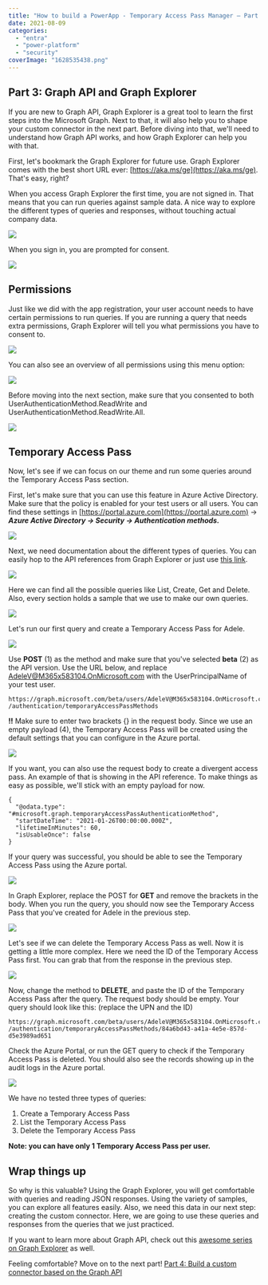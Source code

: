 ```yaml
---
title: "How to build a PowerApp - Temporary Access Pass Manager – Part 3"
date: 2021-08-09
categories: 
  - "entra"
  - "power-platform"
  - "security"
coverImage: "1628535438.png"
---
```


## Part 3: Graph API and Graph Explorer

If you are new to Graph API, Graph Explorer is a great tool to learn the first steps into the Microsoft Graph. Next to that, it will also help you to shape your custom connector in the next part. Before diving into that, we'll need to understand how Graph API works, and how Graph Explorer can help you with that.

First, let's bookmark the Graph Explorer for future use. Graph Explorer comes with the best short URL ever: [https://aka.ms/ge](https://aka.ms/ge). That's easy, right?

When you access Graph Explorer the first time, you are not signed in. That means that you can run queries against sample data. A nice way to explore the different types of queries and responses, without touching actual company data.

![](/assets/images/image-14.png)

When you sign in, you are prompted for consent.

![](/assets/images/image-15.png)

## Permissions

Just like we did with the app registration, your user account needs to have certain permissions to run queries. If you are running a query that needs extra permissions, Graph Explorer will tell you what permissions you have to consent to.

![](/assets/images/image-16.png)

You can also see an overview of all permissions using this menu option:

![](/assets/images/image-17.png)

Before moving into the next section, make sure that you consented to both UserAuthenticationMethod.ReadWrite and UserAuthenticationMethod.ReadWrite.All.

![](/assets/images/image-20.png)

## Temporary Access Pass

Now, let's see if we can focus on our theme and run some queries around the Temporary Access Pass section.

First, let's make sure that you can use this feature in Azure Active Directory. Make sure that the policy is enabled for your test users or all users. You can find these settings in [https://portal.azure.com](https://portal.azure.com) -> **_Azure Active Directory -> Security -> Authentication methods._**

![](/assets/images/image-19.png)

Next, we need documentation about the different types of queries. You can easily hop to the API references from Graph Explorer or just use [this link](https://docs.microsoft.com/en-us/graph/api/resources/temporaryaccesspassauthenticationmethod?view=graph-rest-beta).

![](/assets/images/image-18.png)

Here we can find all the possible queries like List, Create, Get and Delete. Also, every section holds a sample that we use to make our own queries.

![](/assets/images/image-23.png)

Let's run our first query and create a Temporary Access Pass for Adele.

![](/assets/images/image-24.png)

Use **POST** (1) as the method and make sure that you've selected **beta** (2) as the API version. Use the URL below, and replace AdeleV@M365x583104.OnMicrosoft.com with the UserPrincipalName of your test user.

```
https://graph.microsoft.com/beta/users/AdeleV@M365x583104.OnMicrosoft.com
/authentication/temporaryAccessPassMethods
```

**!!** Make sure to enter two brackets {} in the request body. Since we use an empty payload (4), the Temporary Access Pass will be created using the default settings that you can configure in the Azure portal.

![](/assets/images/image-21.png)

If you want, you can also use the request body to create a divergent access pass. An example of that is showing in the API reference. To make things as easy as possible, we'll stick with an empty payload for now.

```
{
  "@odata.type": "#microsoft.graph.temporaryAccessPassAuthenticationMethod",
  "startDateTime": "2021-01-26T00:00:00.000Z",
  "lifetimeInMinutes": 60,
  "isUsableOnce": false
}
```

If your query was successful, you should be able to see the Temporary Access Pass using the Azure portal.

![](/assets/images/image-25.png)

In Graph Explorer, replace the POST for **GET** and remove the brackets in the body. When you run the query, you should now see the Temporary Access Pass that you've created for Adele in the previous step.

![](/assets/images/image-26.png)

Let's see if we can delete the Temporary Access Pass as well. Now it is getting a little more complex. Here we need the ID of the Temporary Access Pass first. You can grab that from the response in the previous step.

![](/assets/images/image-27.png)

Now, change the method to **DELETE**, and paste the ID of the Temporary Access Pass after the query. The request body should be empty. Your query should look like this: (replace the UPN and the ID)

```
https://graph.microsoft.com/beta/users/AdeleV@M365x583104.OnMicrosoft.com
/authentication/temporaryAccessPassMethods/84a6bd43-a41a-4e5e-857d-d5e3989ad651
```

Check the Azure Portal, or run the GET query to check if the Temporary Access Pass is deleted. You should also see the records showing up in the audit logs in the Azure portal.

![](/assets/images/image-28.png)

We have no tested three types of queries:

1. Create a Temporary Access Pass
2. List the Temporary Access Pass
3. Delete the Temporary Access Pass

**Note: you can have only 1 Temporary Access Pass per user.**

## Wrap things up

So why is this valuable? Using the Graph Explorer, you will get comfortable with queries and reading JSON responses. Using the variety of samples, you can explore all features easily. Also, we need this data in our next step: creating the custom connector. Here, we are going to use these queries and responses from the queries that we just practiced.

If you want to learn more about Graph API, check out this [awesome series on Graph Explorer](https://developer.microsoft.com/en-us/graph/blogs/msgraphmailbag-use-graph-explorer-like-a-professional/) as well.

Feeling comfortable? Move on to the next part! [Part 4: Build a custom connector based on the Graph API](https://janbakker.tech/how-to-build-a-powerapp-temporary-access-pass-manager-part-4/)
